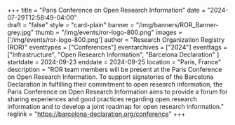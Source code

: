 +++
title = "Paris Conference on Open Research Information" 
date = "2024-07-29T12:58:49-04:00"  
draft = "false" 
style = "card-plain" 
banner = "/img/banners/ROR_Banner-grey.jpg" 
thumb = "/img/events/ror-logo-800.png" 
images = ['/img/events/ror-logo-800.png']
author = "Research Organization Registry (ROR)" 
eventtypes = ["Conferences"]
eventarchives = ["2024"]
eventtags = ["Infrastructure", "Open Research Information", "Barcelona Declaration" ]
startdate = 2024-09-23
enddate = 2024-09-25
location = "Paris, France"
description = "ROR team members will be present at the Paris Conference on Open Research Information. To support signatories of the Barcelona Declaration in fulfilling their commitment to open research information, the Paris Conference on Open Research Information aims to provide a forum for sharing experiences and good practices regarding open research information and to develop a joint roadmap for open research information."
reglink = "https://barcelona-declaration.org/conference"
+++


<!-- Post-event content template

## Materials 

- [Slides from event]()

<iframe src=""></iframe>

---

## Recording 

{{< youtube id="XXX" >}}

--- 

--> 

